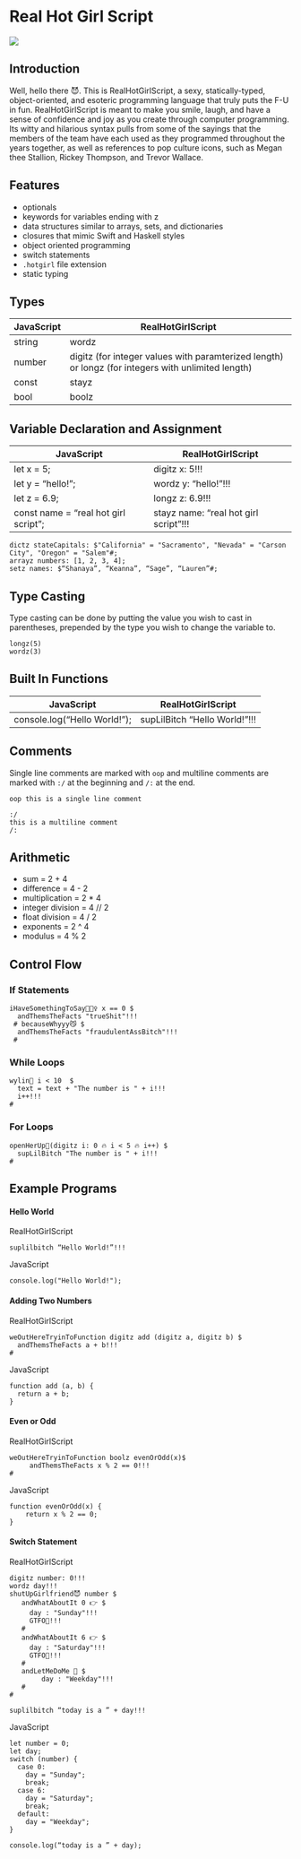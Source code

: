 # Real Hot Girl Script
![](REALHOTGIRLSCRIPT.PNG)

## Introduction
Well, hello there 😈. This is RealHotGirlScript, a sexy, statically-typed, object-oriented, and esoteric programming language that truly puts the F-U in fun. RealHotGirlScript is meant to make you smile, laugh, and have a sense of confidence and joy as you create through computer programming. Its witty and hilarious syntax pulls from some of the sayings that the members of the team have each used as they programmed throughout the years together, as well as references to pop culture icons, such as Megan thee Stallion, Rickey Thompson, and Trevor Wallace. 

## Features
- optionals
- keywords for variables ending with z
- data structures similar to arrays, sets, and dictionaries
- closures that mimic Swift and Haskell styles
- object oriented programming
- switch statements
- ```.hotgirl``` file extension
- static typing

## Types
| JavaScript  | RealHotGirlScript |
| --- |---|
| string      | wordz | 
| number     | digitz (for integer values with paramterized length) or longz (for integers with unlimited length) |   
| const | stayz     | 
| bool | boolz      | 

## Variable Declaration and Assignment
| JavaScript  | RealHotGirlScript |
| --- |---|
| let x = 5;      | digitz x: 5!!! | 
| let y = “hello!”;     | wordz y: “hello!”!!! |   
| let z = 6.9; | longz z: 6.9!!!     | 
| const name = “real hot girl script”; | stayz name: “real hot girl script”!!!      | 

```
dictz stateCapitals: $"California" = "Sacramento", "Nevada" = "Carson City", "Oregon" = "Salem"#;
arrayz numbers: [1, 2, 3, 4];
setz names: $“Shanaya”, “Keanna”, “Sage”, “Lauren”#;
```
## Type Casting
Type casting can be done by putting the value you wish to cast in parentheses, prepended by the type you wish to change the variable to.
```
longz(5)
wordz(3)
```

## Built In Functions
| JavaScript  | RealHotGirlScript |
| --- |---|
| console.log(“Hello World!”);  |  supLilBitch “Hello World!”!!!| 

## Comments
Single line comments are marked with ```oop``` and multiline comments are marked with ```:/``` at the beginning and ```/:``` at the end.
```
oop this is a single line comment

:/
this is a multiline comment
/:
```
## Arithmetic
- sum = 2 + 4
- difference = 4 - 2
- multiplication = 2 * 4
- integer division = 4 // 2
- float division = 4 / 2
- exponents = 2 ^ 4
- modulus = 4 % 2

## Control Flow
### If Statements
```
iHaveSomethingToSay🙅🏾‍♀️ x == 0 $
  andThemsTheFacts "trueShit"!!!
 # becauseWhyyy😼 $
  andThemsTheFacts "fraudulentAssBitch"!!!
 #
```
### While Loops
``` 
wylin🤪 i < 10  $
  text = text + "The number is " + i!!!
  i++!!!
#
```
### For Loops
```
openHerUp🍑(digitz i: 0 🔥 i < 5 🔥 i++) $
  supLilBitch "The number is " + i!!!
#
```

## Example Programs

#### Hello World
RealHotGirlScript
```
suplilbitch “Hello World!”!!!
```
JavaScript
```
console.log("Hello World!");
```
#### Adding Two Numbers
RealHotGirlScript
```
weOutHereTryinToFunction digitz add (digitz a, digitz b) $
  andThemsTheFacts a + b!!!
#
```
JavaScript
```
function add (a, b) {
  return a + b;
}
```
#### Even or Odd
RealHotGirlScript
```
weOutHereTryinToFunction boolz evenOrOdd(x)$
     andThemsTheFacts x % 2 == 0!!!
#
```
JavaScript
```
function evenOrOdd(x) {
    return x % 2 == 0;
}
```
#### Switch Statement
RealHotGirlScript
```
digitz number: 0!!!
wordz day!!!
shutUpGirlfriend😈 number $
   andWhatAboutIt 0 👉 $ 
     day : "Sunday"!!!
     GTFO💩!!!
   #
   andWhatAboutIt 6 👉 $
     day : "Saturday"!!!
     GTFO💩!!!
   #
   andLetMeDoMe 🤑 $
    	day : "Weekday"!!!
   #
#

suplilbitch “today is a ” + day!!!
```
JavaScript
```
let number = 0; 
let day;
switch (number) {
  case 0:
    day = "Sunday";
    break;
  case 6:
    day = "Saturday";
    break;
  default:
    day = "Weekday";
}

console.log(“today is a ” + day);
```
